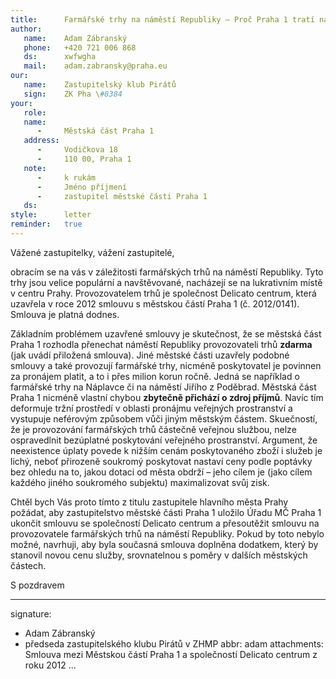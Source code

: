```yaml
---
title:      Farmářské trhy na náměstí Republiky – Proč Praha 1 tratí na pronájmu? 
author:
   name:    Adam Zábranský
   phone:   +420 721 006 868
   ds:      xwfwgha
   mail:    adam.zabransky@praha.eu
our:
   name:    Zastupitelský klub Pirátů
   sign:    ZK Pha \#8384
your:
   role:    
   name:    
      -     Městská část Praha 1
   address:
      -     Vodičkova 18
      -     110 00, Praha 1
   note:
      -     k rukám
      -     Jméno příjmení
      -     zastupitel městské části Praha 1
   ds:      
style:      letter
reminder:   true
---
```


Vážené zastupitelky, vážení zastupitelé,

obracím se na vás v záležitosti farmářských trhů na náměstí Republiky. Tyto trhy jsou velice populární a navštěvované, nacházejí se na lukrativním místě v centru Prahy. Provozovatelem trhů je společnost Delicato centrum, která uzavřela v roce 2012 smlouvu s městskou částí Praha 1 (č. 2012/0141). Smlouva je platná dodnes. 

Základním problémem uzavřené smlouvy je skutečnost, že se městská část Praha 1 rozhodla přenechat náměstí Republiky provozovateli trhů **zdarma** (jak uvádí přiložená smlouva). Jiné městské části uzavřely podobné smlouvy a také provozují farmářské trhy, nicméně poskytovatel je povinnen za pronájem platit, a to i přes milion korun ročně. Jedná se například o farmářské trhy na Náplavce či na náměstí Jiřího z Poděbrad. Městská část Praha 1 nicméně vlastní chybou **zbytečně přichází o zdroj příjmů**. Navíc tím deformuje tržní prostředí v oblasti pronájmu veřejných prostranství a vystupuje neférovým způsobem vůči jiným městským částem. Skuečností, že je provozování farmářských trhů částečně veřejnou službou, nelze ospravedlnit bezúplatné poskytování veřejného prostranství. Argument, že neexistence úplaty povede k nižším cenám poskytovaného zboží i služeb je lichý, neboť přirozeně soukromý poskytovat nastaví ceny podle poptávky bez ohledu na to, jakou dotaci od města obdrží – jeho cílem je (jako cílem každého jiného soukromého subjektu) maximalizovat svůj zisk.

Chtěl bych Vás proto tímto z titulu zastupitele hlavního města Prahy požádat, aby zastupitelstvo městské části Praha 1 uložilo Úřadu MČ Praha 1 ukončit smlouvu se společností Delicato centrum a přesoutěžit smlouvu na provozovatele farmářských trhů na náměstí Republiky. Pokud by toto nebylo možné, navrhuji, aby byla současná smlouva doplněna dodatkem, který by stanovil novou cenu služby, srovnatelnou s poměry v dalších městských částech.

S pozdravem

---
signature: 
  - Adam Zábranský
  - předseda zastupitelského klubu Pirátů v ZHMP
abbr:       adam
attachments: Smlouva mezi Městskou částí Praha 1 a společností Delicato centrum z roku 2012
...
